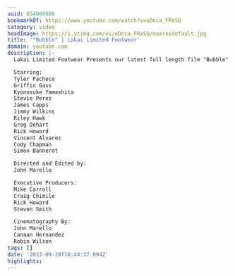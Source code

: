 ```yaml
---
uuid: 654068608
bookmarkOf: https://www.youtube.com/watch?v=oDnca_FRxSQ
category: video
headImage: https://i.ytimg.com/vi/oDnca_FRxSQ/maxresdefault.jpg
title: '"Bubble" | Lakai Limited Footwear'
domain: youtube.com
description: |-
  Lakai Limited Footwear Presents our latest full length film "Bubble"

  Starring:
  Tyler Pacheco
  Griffin Gass
  Kyonosuke Yamashita
  Stevie Perez
  James Capps
  Jimmy Wilkins
  Riley Hawk
  Greg Dehart
  Rick Howard
  Vincent Alvarez
  Cody Chapman
  Simon Bannerot

  Directed and Edited by:
  John Marello

  Executive Producers:
  Mike Carroll
  Craig Chimile
  Rick Howard
  Steven Smith

  Cinematography By:
  John Marello
  Canaan Hernandez
  Robin Wilson
tags: []
date: '2023-09-29T18:44:37.094Z'
highlights:
---
```




